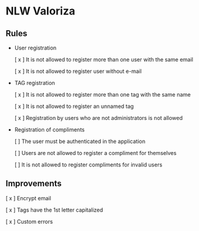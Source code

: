 # NLW Valoriza

## Rules

- User registration

  [ x ] It is not allowed to register more than one user with the same email

  [ x ] It is not allowed to register user without e-mail

- TAG registration

  [ x ] It is not allowed to register more than one tag with the same name

  [ x ] It is not allowed to register an unnamed tag

  [ x ] Registration by users who are not administrators is not allowed

- Registration of compliments

  [ ] The user must be authenticated in the application

  [ ] Users are not allowed to register a compliment for themselves

  [ ] It is not allowed to register compliments for invalid users

## Improvements

[ x ] Encrypt email

[ x ] Tags have the 1st letter capitalized

[ x ] Custom errors
